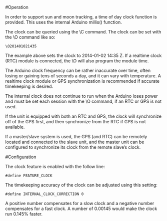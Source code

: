 #Operation

In order to support sun and moon tracking, a time of day clock function is provided.  This uses the internal Arduino millis() function.

The clock can be queried using the \C command.  The clock can be set with the \O command like so:

    \O201401021435

The example above sets the clock to 2014-01-02 14:35 Z.  If a realtime clock (RTC) module is connected, the \O will also program the module time.

The Arduino clock frequency can be rather inaccurate over time, often losing or gaining tens of seconds a day, and it can vary with temperature.  A realtime clock module or GPS synchronization is recommended if accurate timekeeping is desired.

The internal clock does not continue to run when the Arduino loses power and must be set each session with the \O command, if an RTC or GPS is not used.

If the unit is equipped with both an RTC and GPS, the clock will synchronize off of the GPS first, and then synchronize from the RTC if GPS is not available.

If a master/slave system is used, the GPS (and RTC) can be remotely located and connected to the slave unit, and the master unit can be configured to synchronize its clock from the remote slave’s clock.

#Configuration

The clock feature is enabled with the follow line:

    #define FEATURE_CLOCK

The timekeeping accuracy of the clock can be adjusted using this setting:

    #define INTERNAL_CLOCK_CORRECTION 0

A positive number compensates for a slow clock and a negative number compensates for a fast clock.  A number of 0.00145 would make the clock run 0.145% faster.
